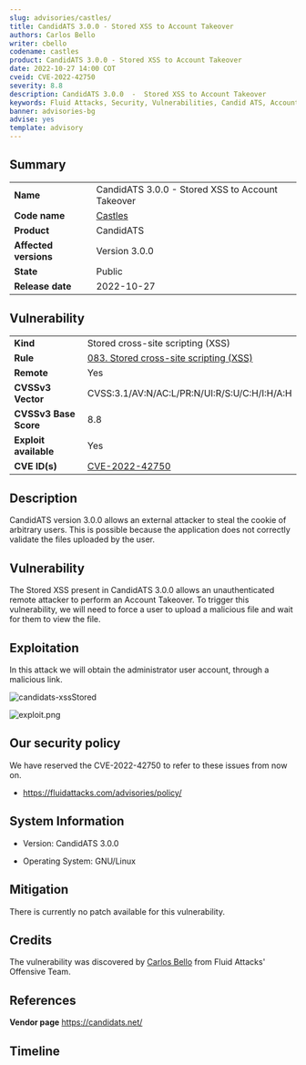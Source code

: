 ```yaml
---
slug: advisories/castles/
title: CandidATS 3.0.0 - Stored XSS to Account Takeover
authors: Carlos Bello
writer: cbello
codename: castles
product: CandidATS 3.0.0 - Stored XSS to Account Takeover
date: 2022-10-27 14:00 COT
cveid: CVE-2022-42750
severity: 8.8
description: CandidATS 3.0.0  -  Stored XSS to Account Takeover
keywords: Fluid Attacks, Security, Vulnerabilities, Candid ATS, Account Takeover, XSS
banner: advisories-bg
advise: yes
template: advisory
---
```


## Summary

|                       |                                                                    |
| --------------------- | -------------------------------------------------------------------|
| **Name**              | CandidATS 3.0.0 - Stored XSS to Account Takeover                   |
| **Code name**         | [Castles](https://en.wikipedia.org/wiki/Crystal_Castles)           |
| **Product**           | CandidATS                                                          |
| **Affected versions** | Version 3.0.0                                                      |
| **State**             | Public                                                             |
| **Release date**      | 2022-10-27                                                         |

## Vulnerability

|                       |                                                                                                                             |
| --------------------- | ----------------------------------------------------------------------------------------------------------------------------|
| **Kind**              | Stored cross-site scripting (XSS)                                                                                           |
| **Rule**              | [083. Stored cross-site scripting (XSS)](https://docs.fluidattacks.com/criteria/vulnerabilities/010)                        |
| **Remote**            | Yes                                                                                                                         |
| **CVSSv3 Vector**     | CVSS:3.1/AV:N/AC:L/PR:N/UI:R/S:U/C:H/I:H/A:H                                                                                |
| **CVSSv3 Base Score** | 8.8                                                                                                                         |
| **Exploit available** | Yes                                                                                                                         |
| **CVE ID(s)**         | [CVE-2022-42750](https://cve.mitre.org/cgi-bin/cvename.cgi?name=CVE-2022-42750)                                             |

## Description

CandidATS version 3.0.0 allows an external attacker to steal the
cookie of arbitrary users. This is possible because the application
does not correctly validate the files uploaded by the user.

## Vulnerability

The Stored XSS present in CandidATS 3.0.0 allows an unauthenticated
remote attacker to perform an Account Takeover. To trigger this
vulnerability, we will need to force a user to upload a malicious
file and wait for them to view the file.

## Exploitation

In this attack we will obtain the administrator user account, through
a malicious link.

![candidats-xssStored](https://user-images.githubusercontent.com/51862990/198366768-1ca0abdf-00b2-4d21-bb60-ec5427b8f701.gif)

![exploit.png](https://user-images.githubusercontent.com/51862990/198366200-3565e154-d7f0-4941-a0be-3662d11284fa.png)

## Our security policy

We have reserved the CVE-2022-42750 to refer to these issues from now on.

* https://fluidattacks.com/advisories/policy/

## System Information

* Version: CandidATS 3.0.0

* Operating System: GNU/Linux

## Mitigation

There is currently no patch available for this vulnerability.

## Credits

The vulnerability was discovered by [Carlos
Bello](https://www.linkedin.com/in/carlos-andres-bello) from Fluid Attacks'
Offensive Team.

## References

**Vendor page** <https://candidats.net/>

## Timeline

<time-lapse
  discovered="2022-10-07"
  contacted="2022-10-07"
  replied="2022-10-07"
  confirmed=""
  patched=""
  disclosure="2022-10-27">
</time-lapse>
